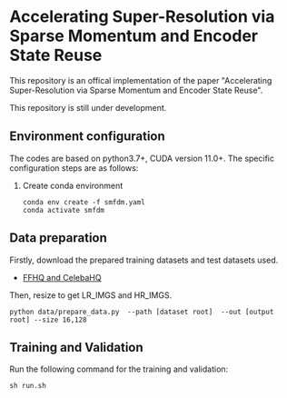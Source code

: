 <TOC>

# Accelerating Super-Resolution via Sparse Momentum and Encoder State Reuse

This repository is an offical implementation of the paper "Accelerating Super-Resolution via Sparse Momentum and Encoder State Reuse".

This repository is still under development.

## Environment configuration

The codes are based on python3.7+, CUDA version 11.0+. The specific configuration steps are as follows:

1. Create conda environment
   
   ```shell
   conda env create -f smfdm.yaml
   conda activate smfdm
   ```
## Data preparation
Firstly, download the prepared training datasets and test datasets used.
- [FFHQ and CelebaHQ]([10.5281/zenodo.14957655](https://zenodo.org/records/14957656))

Then, resize to get LR_IMGS and HR_IMGS.
```
python data/prepare_data.py  --path [dataset root]  --out [output root] --size 16,128 
```

## Training and Validation
Run the following command for the training and validation:

   ```shell
   sh run.sh
   ```

